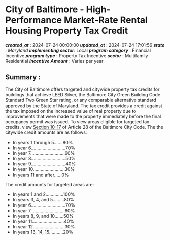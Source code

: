 # City of Baltimore - High-Performance Market-Rate Rental Housing Property Tax Credit 
 ***created_at*** : 2024-07-24 00:00:00 
 ***updated_at*** : 2024-07-24 17:01:56 
 ***state** : Maryland 
 **implementing sector***: Local 
 ***program category*** : Financial Incentive 
 ***program type*** : Property Tax Incentive 
 ***sector*** : Multifamily Residential 
 ***Incentive Amount*** : Varies per year

 
 ## Summary : 
 The City of Baltimore offers targeted and citywide property tax credits for
buildings that achieve LEED Silver, the Baltimore City Green Building Code
Standard Two Green Star rating, or any comparable alternative standard
approved by the State of Maryland. The tax credit provides a credit against
the tax imposed on the increased value of real property due to improvements
that were made to the property immediately before the final occupancy permit
was issued. To view areas eligible for targeted tax credits, view [Section
10-17](https://legislativereference.baltimorecity.gov/sites/default/files/Art%2028%20-%20Taxes%20\(rev%2017OCT23\).pdf)
of Article 28 of the Baltimore City Code. The the citywide credit amounts are
as follows:

  * In years 1 through 5.......80% 
  * In year 6...........................70%
  * In year 7...........................60%
  * In year 8...........................50%
  * In year 9...........................40%
  * In year 10.........................30%
  * In years 11 and after......0%

The credit amounts for targeted areas are:

  * In years 1 and 2..............100%
  * In years 3, 4, and 5.........80%
  * In year 6...........................70%
  * In year 7...........................60%
  * In years 8, 9, and 10.......50%
  * In year 11.........................40%
  * In year 12.........................30%
  * In years 13, 14, 15...........20%

>  
>

  

  

 
 